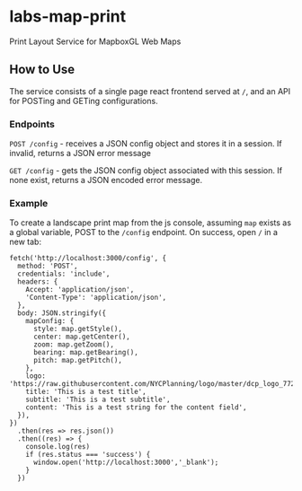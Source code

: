 # labs-map-print

Print Layout Service for MapboxGL Web Maps

## How to Use

The service consists of a single page react frontend served at `/`, and an API for POSTing and GETing configurations.

### Endpoints

`POST /config` - receives a JSON config object and stores it in a session.  If invalid, returns a JSON error message

`GET /config` - gets the JSON config object associated with this session.  If none exist, returns a JSON encoded error message.

### Example

To create a landscape print map from the js console, assuming `map` exists as a global variable, POST to the `/config` endpoint.  On success, open `/` in a new tab:
```
fetch('http://localhost:3000/config', {
  method: 'POST',
  credentials: 'include',
  headers: {
    Accept: 'application/json',
    'Content-Type': 'application/json',
  },
  body: JSON.stringify({
    mapConfig: {
      style: map.getStyle(),
      center: map.getCenter(),
      zoom: map.getZoom(),
      bearing: map.getBearing(),
      pitch: map.getPitch(),
    },
    logo: 'https://raw.githubusercontent.com/NYCPlanning/logo/master/dcp_logo_772.png',
    title: 'This is a test title',
    subtitle: 'This is a test subtitle',
    content: 'This is a test string for the content field',
  }),
})
  .then(res => res.json())
  .then((res) => {
    console.log(res)
    if (res.status === 'success') {
      window.open('http://localhost:3000','_blank');
    }
  })
```
